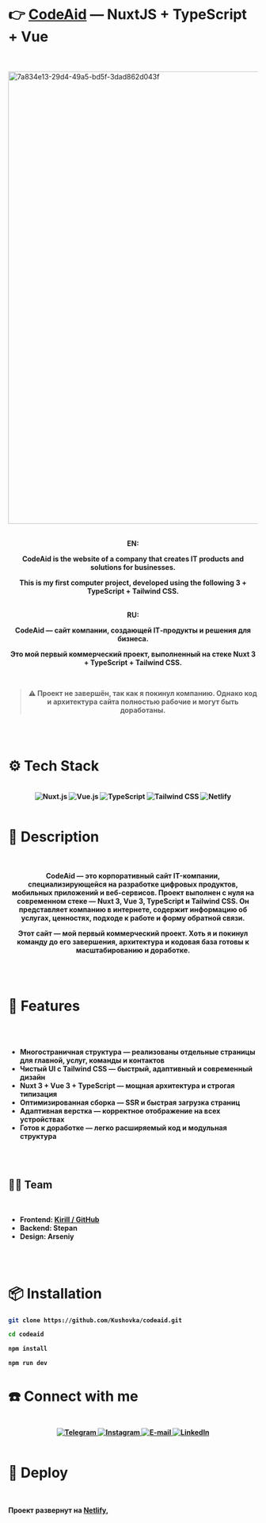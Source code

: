 # 👉 **[CodeAid](https://codeaidd.netlify.app/)** — NuxtJS + TypeScript + Vue
<br><br>
<img width="1833" height="912" alt="7a834e13-29d4-49a5-bd5f-3dad862d043f" src="https://github.com/user-attachments/assets/84053496-57b4-4da0-997c-f03c9d18259b" />
<br><br>
<div align="center">
  <b>EN:<br/>
<p>
CodeAid is the website of a company that creates IT products and solutions for businesses.
</p>
<p>
This is my first computer project, developed using the following 3 + TypeScript + Tailwind CSS.
</p>
</div>
<br>
<div align="center">
<b>RU:<br/>
<p>
CodeAid — сайт компании, создающей IT‑продукты и решения для бизнеса. 
</p>
  <p>
    Это мой первый коммерческий проект, выполненный на стеке Nuxt 3 + TypeScript + Tailwind CSS. 
  </p>
</div>
  <br/>
  
  <div align="center">
    
  > ⚠️ Проект не завершён, так как я покинул компанию. Однако код и архитектура сайта полностью рабочие и могут быть доработаны.
  </div>
  
  <br/>
<br>
<h1>⚙️ Tech Stack</h1>
<br>
<div align="center">
<img src="https://img.shields.io/badge/Nuxt-00DC82.svg?style=for-the-badge&logo=nuxtdotjs&logoColor=white" alt="Nuxt.js"/>
  <img src="https://img.shields.io/badge/Vue.js-35495E.svg?style=for-the-badge&logo=vuedotjs&logoColor=4FC08D" alt="Vue.js"/>
  <img src="https://img.shields.io/badge/TypeScript-007ACC.svg?style=for-the-badge&logo=typescript&logoColor=white" alt="TypeScript"/>
  <img src="https://img.shields.io/badge/TailwindCSS-38B2AC.svg?style=for-the-badge&logo=tailwind-css&logoColor=white" alt="Tailwind CSS"/>
  <img src="https://img.shields.io/badge/Netlify-00C7B7.svg?style=for-the-badge&logo=netlify&logoColor=white" alt="Netlify"/>
</div>
<br>

<h1>📝 Description</h1>
<br><br>
<div align="center">
CodeAid — это корпоративный сайт IT-компании, специализирующейся на разработке цифровых продуктов, мобильных приложений и веб-сервисов.  
Проект выполнен с нуля на современном стеке — Nuxt 3, Vue 3, TypeScript и Tailwind CSS.  
Он представляет компанию в интернете, содержит информацию об услугах, ценностях, подходе к работе и форму обратной связи.

Этот сайт — мой первый коммерческий проект. Хоть я и покинул команду до его завершения, архитектура и кодовая база готовы к масштабированию и доработке.
</div>
<br><br>

<h1>🚀 Features</h1>
<br><br>
<ul>
  <li><strong>Многостраничная структура</strong> — реализованы отдельные страницы для главной, услуг, команды и контактов</li>
  <li><strong>Чистый UI с Tailwind CSS</strong> — быстрый, адаптивный и современный дизайн</li>
  <li><strong>Nuxt 3 + Vue 3 + TypeScript</strong> — мощная архитектура и строгая типизация</li>
  <li><strong>Оптимизированная сборка</strong> — SSR и быстрая загрузка страниц</li>
  <li><strong>Адаптивная верстка</strong> — корректное отображение на всех устройствах</li>
  <li><strong>Готов к доработке</strong> — легко расширяемый код и модульная структура</li>
</ul>
<br><br>

<h2>👨‍💻 Team</h2>
<br>
<ul>
  <li><strong>Frontend</strong>: <a href="https://github.com/Kushovka">Kirill / GitHub</a></li>
  <li><strong>Backend</strong>: Stepan</li>
  <li><strong>Design</strong>: Arseniy</li>
</ul>

<br><br>

<h1>📦 Installation</h1>

```bash
git clone https://github.com/Kushovka/codeaid.git

cd codeaid

npm install

npm run dev
```


<h1>☎️ Connect with me </h1>
 <br>
    <div align="center">
        <a href="https://t.me/kushovka">
<img src="https://img.shields.io/badge/Telegram-%2304A1F7.svg?style=for-the-badge&logo=telegram&logoColor=white" alt="Telegram" />
        </a>
        <a href="https://www.instagram.com/kushovka">
<img src="https://img.shields.io/badge/Instagram-%23E4405F.svg?style=for-the-badge&logo=instagram&logoColor=white" alt="Instagram" />
        </a>
        <a href="mailto:kushovk2003@mail.ru">
<img src="https://img.shields.io/badge/Email-D14836?style=for-the-badge&logo=gmail&logoColor=white" alt="E-mail" />
        </a>
           </a>
        <a href="https://www.linkedin.com/in/kirill-kushov-9714b9364?utm_source=share&utm_campaign=share_via&utm_content=profile&utm_medium=ios_app">
<img src="https://img.shields.io/badge/LinkedIn-0A66C2?style=for-the-badge&logo=linkedin&logoColor=white" alt="LinkedIn" />
        </a>
</div>
 <br>
 
# 🚨 Deploy

<br>
<div>
  <p>
  Проект развернут на 
  <a href="https://hydravrkushov.netlify.app/"><strong>Netlify</strong></a>,
</p>
</div>
<br>
